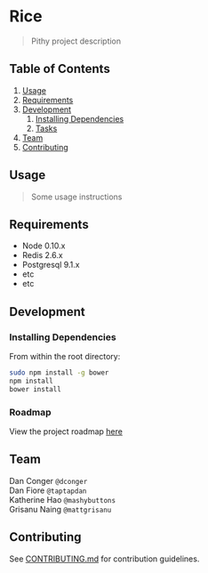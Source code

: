 # Rice

> Pithy project description

## Table of Contents

1. [Usage](#Usage)
1. [Requirements](#requirements)
1. [Development](#development)
    1. [Installing Dependencies](#installing-dependencies)
    1. [Tasks](#tasks)
1. [Team](#team)
1. [Contributing](#contributing)

## Usage

> Some usage instructions

## Requirements

- Node 0.10.x
- Redis 2.6.x
- Postgresql 9.1.x
- etc
- etc

## Development

### Installing Dependencies

From within the root directory:

```sh
sudo npm install -g bower
npm install
bower install
```

### Roadmap

View the project roadmap [here](LINK_TO_PROJECT_ISSUES)

## <a id="team"></a>Team

Dan Conger `@dconger`  
Dan Fiore `@taptapdan`  
Katherine Hao `@mashybuttons`  
Grisanu Naing `@mattgrisanu`  

## Contributing

See [CONTRIBUTING.md](CONTRIBUTING.md) for contribution guidelines.
